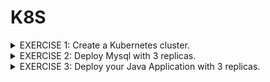 # K8S

<details>
<summary> EXERCISE 1: Create a Kubernetes cluster.
</summary>
  <br>
  <code>brew install minikube</code> <br>
  <code>minikube start --driver docker</code> <br>
  <code>minikube status</code> 
<br>

</details>

<details>
<summary> EXERCISE 2: Deploy Mysql with 3 replicas.
</summary>
  <br>
  First of all, you want to deploy the mysql database. Deploy Mysql database with 3 replicas and volumes for data persistence. To simplify the process you can use Helm for that.<br>
<br>
  
##### Execute deployment from directory exercise_2/3_bitnami_with_replia:
<code> cd exercise_2/3_bitnami_with_replia</code>

##### 1. Use YAML files to create Volume and VolumeClaim

<code>kubectl apply -f sql-replica-pv.yaml</code> <br>
<code>kubectl apply -f sql-replica-pvc.yaml</code> <br>

##### 2. Use Helm Charts to create 3 SQL Instances using peristant volumes

<code>helm repo add bitnami https://charts.bitnami.com/bitnami</code> <br>
<code>helm search repo bitnami/</code> <br>
<code>helm install mysql bitnami/mysql -f sql-replica.yaml</code> <br>

##### 3. Check if pods run as expected: 
##### Enter pod
<code> kubectl exec -it pod/mysql-primary-0 -- /bin/bash </code>

##### DB login 
<code> mysql -u dev_user -p passworddev</code>
</details>


<details>
<summary> EXERCISE 3: Deploy your Java Application with 3 replicas.
</summary>
<br>
  Deploy your Java application with 3 replicas.
With docker-compose, you were setting env_vars on server. In K8s there are own components for that, so create ConfigMap and Secret with the values and reference them in the application deployment config file.<br>

##### Execute deployment from directory k8s

##### Create docker image from Java App and push it into your DockerHub Repository. 

<code>cd docker-exercise</code><br>
<code>gradle build</code><br>

Rename generated jar file to: java-mysql-project-1.0-SNAPSHOT.jar <br>

- Create and tag a docker image using existing Dockerfile:
<code>docker build -t <DOCKERHUB_USERNAME>/java_app:1.0 .</code><br>
- Check if the image got build:
<code>docker images</code><br>
- Login to Docker Hub:
<code>docker login</code><br>
- Push Image into your Dockerhub Repository:
<code>docker push <DOCKERHUB_USERNAME>/java-app:1.0</code><br>

##### 1. Create Key (login to Registry and create Secret in K8S)

```
DOCKER_REGISTRY_SERVER=https://index.docker.io/v1/
DOCKER_USER=your docker username
DOCKER_EMAIL=your dockerhub email
DOCKER_PASSWORD= dockerhub pwd

kubectl create secret docker-registry my-registry-key \
--docker-server=<DOCKER_REGISTRY_SERVER>
--docker-username=<DOCKERHUB_USERNAME> \
--docker-password=<DOCKERHUB_PASSWORD> \
--docker-email=<DOCKERHUB_EMAIL>
```

###### 2. Execute following commands
<code>kubectl apply -f mysql-secret.yaml</code><br>
<code>kubectl apply -f mysql-configmap.yaml</code><br>
<code>kubectl apply -f deployment.yaml</code><br>
